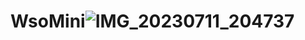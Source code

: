 # WsoMini![IMG_20230711_204737](https://github.com/Chm0d-1945/WsoMini/assets/137888265/09e47aa7-76e7-485c-91ad-7e218a1c3f80)
